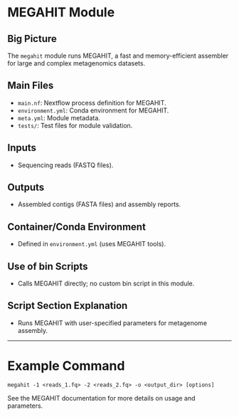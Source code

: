 # MEGAHIT Module

## Big Picture
The `megahit` module runs MEGAHIT, a fast and memory-efficient assembler for large and complex metagenomics datasets.

## Main Files
- `main.nf`: Nextflow process definition for MEGAHIT.
- `environment.yml`: Conda environment for MEGAHIT.
- `meta.yml`: Module metadata.
- `tests/`: Test files for module validation.

## Inputs
- Sequencing reads (FASTQ files).

## Outputs
- Assembled contigs (FASTA files) and assembly reports.

## Container/Conda Environment
- Defined in `environment.yml` (uses MEGAHIT tools).

## Use of bin Scripts
- Calls MEGAHIT directly; no custom bin script in this module.

## Script Section Explanation
- Runs MEGAHIT with user-specified parameters for metagenome assembly.

---

# Example Command
```
megahit -1 <reads_1.fq> -2 <reads_2.fq> -o <output_dir> [options]
```

See the MEGAHIT documentation for more details on usage and parameters.
